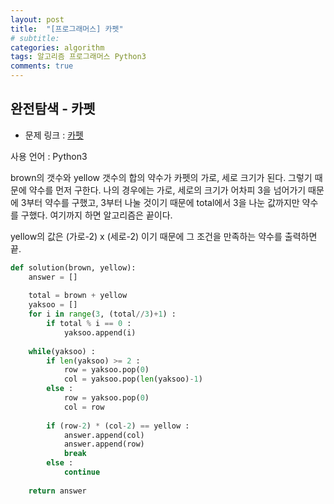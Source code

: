 ```yaml
---
layout: post
title:  "[프로그래머스] 카펫"
# subtitle: 
categories: algorithm
tags: 알고리즘 프로그래머스 Python3
comments: true
---
```


## 완전탐색 - 카펫

* 문제 링크 : [카펫](https://programmers.co.kr/learn/courses/30/lessons/42842)

사용 언어 : Python3

brown의 갯수와 yellow 갯수의 합의 약수가 카펫의 가로, 세로 크기가 된다. 그렇기 때문에 약수를 먼저 구한다.
나의 경우에는 가로, 세로의 크기가 어차피 3을 넘어가기 때문에 3부터 약수를 구했고, 3부터 나눌 것이기 때문에
total에서 3을 나눈 값까지만 약수를 구했다. 여기까지 하면 알고리즘은 끝이다.

yellow의 값은 (가로-2) x (세로-2) 이기 때문에 그 조건을 만족하는 약수를 출력하면 끝.

```python
def solution(brown, yellow):
    answer = []
    
    total = brown + yellow
    yaksoo = []
    for i in range(3, (total//3)+1) :
        if total % i == 0 :
            yaksoo.append(i)
    
    while(yaksoo) :
        if len(yaksoo) >= 2 :
            row = yaksoo.pop(0)
            col = yaksoo.pop(len(yaksoo)-1)
        else :
            row = yaksoo.pop(0)
            col = row
        
        if (row-2) * (col-2) == yellow :
            answer.append(col)
            answer.append(row)
            break
        else :
            continue
    
    return answer
```